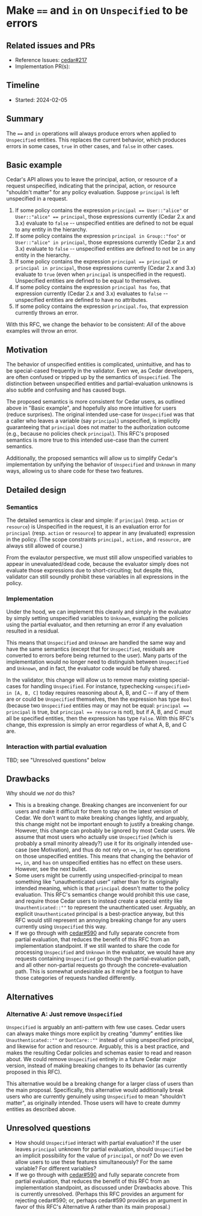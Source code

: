 # Make `==` and `in` on `Unspecified` to be errors

## Related issues and PRs

- Reference Issues: [cedar#217](https://github.com/cedar-policy/cedar/issues/217)
- Implementation PR(s):

## Timeline

- Started: 2024-02-05

## Summary

The `==` and `in` operations will always produce errors when applied to
`Unspecified` entities. This replaces the current behavior, which produces
errors in some cases, `true` in other cases, and `false` in other cases.

## Basic example

Cedar's API allows you to leave the principal, action, or resource of a request
unspecified, indicating that the principal, action, or resource "shouldn't
matter" for any policy evaluation.
Suppose `principal` is left unspecified in a request.

1. If some policy contains the expression `principal == User::"alice"` or
`User::"alice" == principal`, those expressions currently (Cedar 2.x and 3.x)
evaluate to `false` -- unspecified entities are defined to not be equal to any
entity in the hierarchy.
2. If some policy contains the expression `principal in Group::"foo"` or
`User::"alice" in principal`, those expressions currently (Cedar 2.x and 3.x)
evaluate to `false` -- unspecified entities are defined to not be `in` any
entity in the hierarchy.
3. If some policy contains the expression `principal == principal` or
`principal in principal`, those expressions currently (Cedar 2.x and 3.x)
evaluate to `true` (even when `principal` is unspecified in the request).
Unspecified entities are defined to be equal to themselves.
4. If some policy contains the expression `principal has foo`, that expression
currently (Cedar 2.x and 3.x) evaluates to `false` -- unspecified entities are
defined to have no attributes.
4. If some policy contains the expression `principal.foo`, that expression
currently throws an error.

With this RFC, we change the behavior to be consistent: _All_ of the above
examples will throw an error.

## Motivation

The behavior of unspecified entities is complicated, unintuitive, and has to
be special-cased frequently in the validator.  Even we, as Cedar developers, are
often confused or tripped up by the semantics of `Unspecified`.
The distinction between unspecified entities and partial-evaluation unknowns is
also subtle and confusing and has caused bugs.

The proposed semantics is more consistent for Cedar users, as outlined above in
"Basic example", and hopefully also more intuitive for users (reduce surprises).
The original intended use-case for `Unspecified` was that a caller who leaves a
variable (say `principal`) unspecified, is implicitly guaranteeing that
`principal` does not matter to the authorization outcome (e.g., because no
policies check `principal`).
This RFC's proposed semantics is more true to this intended use-case than the
current semantics.

Additionally, the proposed semantics will allow us to simplify Cedar's
implementation by unifying the behavior of `Unspecified` and `Unknown` in many
ways, allowing us to share code for these two features.

## Detailed design

### Semantics

The detailed semantics is clear and simple: if `principal` (resp. `action` or
`resource`) is Unspecified in the request, it is an evaluation error for
`principal` (resp. `action` or `resource`) to appear in any (evaluated)
expression in the policy.
(The scope constraints `principal,` `action,` and `resource,` are always still
allowed of course.)

From the evalautor perspective, we must still allow unspecified variables to
appear in unevaluated/dead code, because the evaluator simply does not evaluate
those expressions due to short-circuiting; but despite this, validator can still
soundly prohibit these variables in all expressions in the policy.

### Implementation

Under the hood, we can implement this cleanly and simply in the evaluator by
simply setting unspecified variables to `Unknown`, evaluating the policies using
the partial evaluator, and then returning an error if any evaluation resulted in
a residual.

This means that `Unspecified` and `Unknown` are handled the same way and have
the same semantics (except that for `Unspecified`, residuals are converted to
errors before being returned to the user).
Many parts of the implementation would no longer need to distinguish between
`Unspecified` and `Unknown`, and in fact, the evaluator code would be fully
shared.

In the validator, this change will allow us to remove many existing special-cases
for handling `Unspecified`.
For instance, typechecking `<unspecified> in [A, B, C]` today requires reasoning
about A, B, and C -- if any of them are or could be `Unspecified` themselves,
then the expression has type `Bool` (because two `Unspecified` entities may or
may not be equal: `principal == principal` is true, but `principal == resource`
is not), but if A, B, and C must all be specified entities, then the expression
has type `False`.
With this RFC's change, this expression is simply an error regardless of what A,
B, and C are.

### Interaction with partial evaluation

TBD; see "Unresolved questions" below

## Drawbacks

Why should we *not* do this?

- This is a breaking change.
  Breaking changes are inconvenient for our users and make it difficult for
  them to stay on the latest version of Cedar.
  We don't want to make breaking changes lightly, and arguably, this change
  might not be important enough to justify a breaking change.
  However, this change can probably be ignored by most Cedar users.
  We assume that most users who actually use `Unspecified` (which is probably a
  small minority already?) use it for its originally intended use-case (see
  Motivation), and thus do not rely on `==`, `in`, or `has` operations on those
  unspecified entities. This means that changing the behavior of `==`, `in`, and
  `has` on unspecified entities has no effect on these users. However, see the
  next bullet.
- Some users might be currently using unspecified-principal to mean something
  like "unauthenticated user" rather than for its originally intended meaning,
  which is that `principal` doesn't matter to the policy evaluation.
  This RFC's semantics change would prohibit this use case, and require those
  Cedar users to instead create a special entity like `Unauthenticated::""` to
  represent the unauthenticated user.
  Arguably, an explicit `Unauthenticated` principal is a best-practice anyway,
  but this RFC would still represent an annoying breaking change for any users
  currently using `Unspecified` this way.
- If we go through with [cedar#590](https://github.com/cedar-policy/cedar/pull/590)
  and fully separate concrete from partial evaluation, that reduces the benefit
  of this RFC from an implementation standpoint.
  If we still wanted to share the code for processing `Unspecified` and
  `Unknown` in the evaluator, we would have any requests containing
  `Unspecified` go though the partial-evaluation path, and all other non-partial
  requests go through the concrete-evaluation path.
  This is somewhat undesirable as it might be a footgun to have those categories
  of requests handled differently.

## Alternatives

### Alternative A: Just remove `Unspecified`

`Unspecified` is arguably an anti-pattern with few use cases.
Cedar users can always make things more explicit by creating "dummy" entities
like `Unauthenticated::""` or `DontCare::""` instead of using unspecified
principal, and likewise for action and resource.
Arguably, this is a best practice, and makes the resulting Cedar policies and
schemas easier to read and reason about.
We could remove `Unspecified` entirely in a future Cedar major version, instead
of making breaking changes to its behavior (as currently proposed in this RFC).

This alternative would be a breaking change for a larger class of users than
the main proposal.
Specifically, this alternative would additionally break users who are currently
genuinely using `Unspecified` to mean "shouldn't matter", as originally intended.
Those users will have to create dummy entities as described above.

## Unresolved questions

- How should `Unspecified` interact with partial evaluation? If the user leaves
  `principal` unknown for partial evaluation, should `Unspecified` be an implicit
  possibility for the value of `principal`, or not? Do we even allow users to use
  these features simultaneously? For the same variable? For different variables?
- If we go through with [cedar#590](https://github.com/cedar-policy/cedar/pull/590)
  and fully separate concrete from partial evaluation, that reduces the benefit
  of this RFC from an implementation standpoint, as discussed under Drawbacks above.
  This is currently unresolved.
  (Perhaps this RFC provides an argument for rejecting cedar#590; or, perhaps
  cedar#590 provides an argument in favor of this RFC's Alternative A rather
  than its main proposal.)
